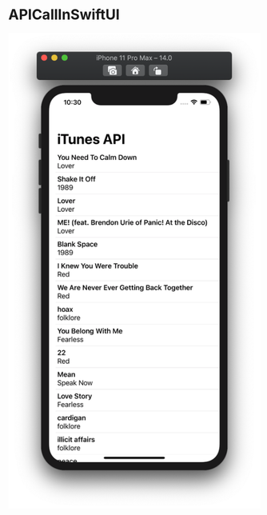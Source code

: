 # APICallInSwiftUI

![](https://github.com/ram4ik/APICallInSwiftUI/blob/main/APICallInSwiftUI/Assets.xcassets/Screenshot%202020-07-29%20at%2022.30.50.imageset/Screenshot%202020-07-29%20at%2022.30.50.png)
